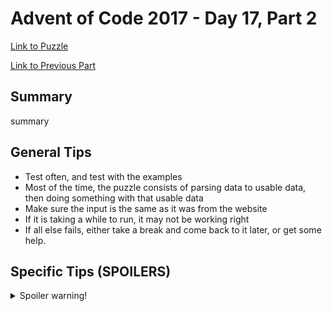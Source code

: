 # Advent of Code 2017 - Day 17, Part 2

[Link to Puzzle](https://adventofcode.com/2017/day/17#part2)

[Link to Previous Part](https://github.com/CodingAP/unofficial-aoc-syllabus/blob/main/years/2017/day17/part1.md)

## Summary
summary

## General Tips
- Test often, and test with the examples
- Most of the time, the puzzle consists of parsing data to usable data, then doing something with that usable data
- Make sure the input is the same as it was from the website
- If it is taking a while to run, it may not be working right
- If all else fails, either take a break and come back to it later, or get some help.

## Specific Tips (SPOILERS)
<details> <summary>Spoiler warning!</summary>

specific tips

</details>